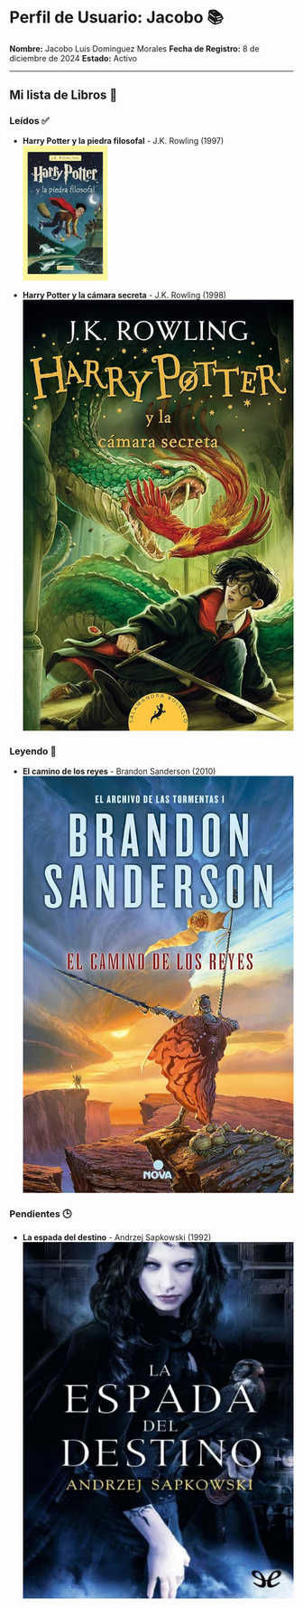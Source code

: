 # Perfil de Usuario: Jacobo 📚

**Nombre:** Jacobo Luis Dominguez Morales
**Fecha de Registro:** 8 de diciembre de 2024
**Estado:** Activo

---

## Mi lista de Libros 📖

### Leídos ✅
- **Harry Potter y la piedra filosofal** - J.K. Rowling (1997)
  <img src="/imagenes/Harry Potter y la piedra filosofal.jpg" alt="Harry Potter y la piedra filosofal" width="150">

- **Harry Potter y la cámara secreta** - J.K. Rowling (1998)
  ![Harry Potter y la cámara secreta](/imagenes/Harry%20Potter%20y%20la%20camara%20secreta.jpg)

### Leyendo 📖
- **El camino de los reyes** - Brandon Sanderson (2010)
  ![El camino de los reyes](/imagenes/El%20camino%20de%20los%20reyes.jpg)

### Pendientes 🕒
- **La espada del destino** - Andrzej Sapkowski (1992)
  ![La espada del destino](/imagenes/La%20Espada%20del%20Destino.jpg)